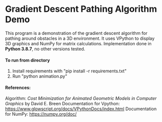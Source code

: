 # Gradient Descent Pathing Algorithm Demo

This program is a demonstration of the gradient descent algorithm for pathing around obstacles in a 3D environment. It uses VPython to display 3D graphics and NumPy for matrix calculations. Implementation done in **Python 3.8.7**, no other versions tested.

#### To run from directory
1. Install requirements with "pip install -r requirements.txt"
2. Run "python animation.py"

#### References: 
Algorithm: *Cost Minimization for Animated Geometric Models in Computer Graphics* by David E. Breen
Documentation for Vpython: https://www.glowscript.org/docs/VPythonDocs/index.html
Documentation for NumPy: https://numpy.org/doc/
